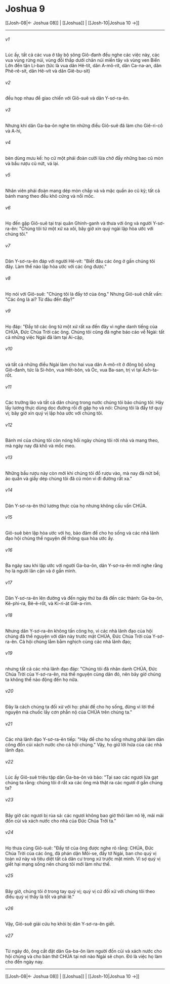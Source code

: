 # Joshua 9

[[Josh-08|← Joshua 08]] | [[Joshua]] | [[Josh-10|Joshua 10 →]]
***



###### v1 
Lúc ấy, tất cả các vua ở tây bộ sông Giô-đanh đều nghe các việc này, các vua vùng rừng núi, vùng đồi thấp dưới chân núi miền tây và vùng ven Biển Lớn đến tận Li-ban (tức là vua dân Hê-tít, dân A-mô-rít, dân Ca-na-an, dân Phê-rê-sít, dân Hê-vít và dân Giê-bu-sít) 

###### v2 
đều họp nhau để giao chiến với Giô-suê và dân Y-sơ-ra-ên. 

###### v3 
Nhưng khi dân Ga-ba-ôn nghe tin những điều Giô-suê đã làm cho Giê-ri-cô và A-hi, 

###### v4 
bèn dùng mưu kế: họ cử một phái đoàn cưỡi lừa chở đầy những bao cũ mòn và bầu rượu cũ nứt, vá lại. 

###### v5 
Nhân viên phái đoàn mang dép mòn chắp vá và mặc quần áo cũ kỹ; tất cả bánh mang theo đều khô cứng và nổi mốc. 

###### v6 
Họ đến gặp Giô-suê tại trại quân Ghinh-ganh và thưa với ông và người Y-sơ-ra-ên: "Chúng tôi từ một xứ xa xôi, bây giờ xin quý ngài lập hòa ước với chúng tôi." 

###### v7 
Dân Y-sơ-ra-ên đáp với người Hê-vít: "Biết đâu các ông ở gần chúng tôi đây. Làm thế nào lập hòa ước với các ông được." 

###### v8 
Họ nói với Giô-suê: "Chúng tôi là đầy tớ của ông." Nhưng Giô-suê chất vấn: "Các ông là ai? Từ đâu đến đây?" 

###### v9 
Họ đáp: "Đầy tớ các ông từ một xứ rất xa đến đây vì nghe danh tiếng của CHÚA, Đức Chúa Trời các ông. Chúng tôi cũng đã nghe báo cáo về Ngài: tất cả những việc Ngài đã làm tại Ai-cập, 

###### v10 
và tất cả những điều Ngài làm cho hai vua dân A-mô-rít ở đông bộ sông Giô-đanh, tức là Si-hôn, vua Hết-bôn, và Óc, vua Ba-san, trị vì tại Ách-ta-rốt. 

###### v11 
Các trưởng lão và tất cả dân chúng trong nước chúng tôi bảo chúng tôi: Hãy lấy lương thực dùng dọc đường rồi đi gặp họ và nói: Chúng tôi là đầy tớ quý vị; bây giờ xin quý vị lập hòa ước với chúng tôi. 

###### v12 
Bánh mì của chúng tôi còn nóng hổi ngày chúng tôi rời nhà và mang theo, mà ngày nay đã khô và mốc meo. 

###### v13 
Những bầu rượu này còn mới khi chúng tôi đổ rượu vào, mà nay đã nứt bể; áo quần và giầy dép chúng tôi đã cũ mòn vì đi đường rất xa." 

###### v14 
Dân Y-sơ-ra-ên thử lương thực của họ nhưng không cầu vấn CHÚA. 

###### v15 
Giô-suê bèn lập hòa ước với họ, bảo đảm để cho họ sống và các nhà lãnh đạo hội chúng thề nguyện để thông qua hòa ước ấy. 

###### v16 
Ba ngày sau khi lập ước với người Ga-ba-ôn, dân Y-sơ-ra-ên mới nghe rằng họ là người lân cận và ở gần mình. 

###### v17 
Dân Y-sơ-ra-ên lên đường và đến ngày thứ ba đã đến các thành: Ga-ba-ôn, Kê-phi-ra, Bê-ê-rốt, và Ki-ri-át Giê-a-rim. 

###### v18 
Nhưng dân Y-sơ-ra-ên không tấn công họ, vì các nhà lãnh đạo của hội chúng đã thề nguyện với dân này trước mặt CHÚA, Đức Chúa Trời của Y-sơ-ra-ên. Cả hội chúng lằm bằm nghịch cùng các nhà lãnh đạo; 

###### v19 
nhưng tất cả các nhà lãnh đạo đáp: "Chúng tôi đã nhân danh CHÚA, Đức Chúa Trời của Y-sơ-ra-ên, mà thề nguyện cùng dân đó, nên bây giờ chúng ta không thể nào động đến họ nữa. 

###### v20 
Đây là cách chúng ta đối xử với họ: phải để cho họ sống, đừng vì lời thề nguyện mà chuốc lấy cơn phẫn nộ của CHÚA trên chúng ta." 

###### v21 
Các nhà lãnh đạo Y-sơ-ra-ên tiếp: "Hãy để cho họ sống nhưng phải làm dân công đốn củi xách nước cho cả hội chúng." Vậy, họ giữ lời hứa của các nhà lãnh đạo. 

###### v22 
Lúc ấy Giô-suê triệu tập dân Ga-ba-ôn và bảo: "Tại sao các ngươi lừa gạt chúng ta rằng: chúng tôi ở rất xa các ông mà thật ra các ngươi ở gần chúng ta? 

###### v23 
Bây giờ các ngươi bị rủa sả: các ngươi không bao giờ thôi làm nô lệ, mãi mãi đốn củi và xách nước cho nhà của Đức Chúa Trời ta." 

###### v24 
Họ thưa cùng Giô-suê: "Đầy tớ của ông được nghe rõ rằng: CHÚA, Đức Chúa Trời của các ông, đã phán dặn Môi-se, đầy tớ Ngài, ban cho quý vị toàn xứ này và tiêu diệt tất cả dân cư trong xứ trước mặt mình. Vì sợ quý vị giết hại mạng sống nên chúng tôi mới làm như thế. 

###### v25 
Bây giờ, chúng tôi ở trong tay quý vị; quý vị cứ đối xử với chúng tôi theo điều quý vị thấy là tốt và phải lẽ." 

###### v26 
Vậy, Giô-suê giải cứu họ khỏi bị dân Y-sơ-ra-ên giết. 

###### v27 
Từ ngày đó, ông cắt đặt dân Ga-ba-ôn làm người đốn củi và xách nước cho hội chúng và cho bàn thờ CHÚA tại nơi nào Ngài sẽ chọn. Đó là việc họ làm cho đến ngày nay.

***
[[Josh-08|← Joshua 08]] | [[Joshua]] | [[Josh-10|Joshua 10 →]]
